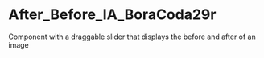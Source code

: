 # After_Before_IA_BoraCoda29r
Component with a draggable slider that displays the before and after of an image
